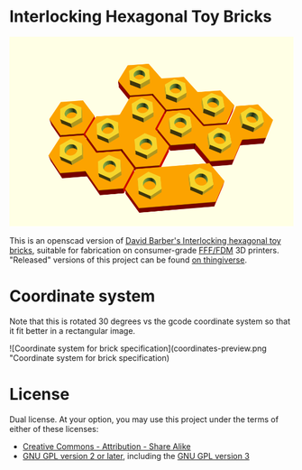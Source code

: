 # Interlocking Hexagonal Toy Bricks 

![Hex Bricks rendered by openscad](hexbrick-preview.png "The plated sample bricks")

This is an openscad version of [David Barber's Interlocking hexagonal toy bricks](http://tamivox.org/redbear/hex_toy_bricks/index.html),
suitable for fabrication on consumer-grade [FFF/FDM](https://en.wikipedia.org/wiki/Fused_deposition_modeling) 3D printers.
"Released" versions of this project can be found [on thingiverse](http://www.thingiverse.com/thing:2216466).

# Coordinate system
Note that this is rotated 30 degrees vs the gcode coordinate system so that
it fit better in a rectangular image.

![Coordinate system for brick specification](coordinates-preview.png "Coordinate system for brick specification)

# License
Dual license.  At your option, you may use this project under the terms of either of these licenses:
* [Creative Commons - Attribution - Share Alike](http://creativecommons.org/licenses/by-sa/3.0/)
* [GNU GPL version 2 or later](https://www.gnu.org/licenses/old-licenses/gpl-2.0.html), including the [GNU GPL version 3](https://www.gnu.org/licenses/gpl.html)
